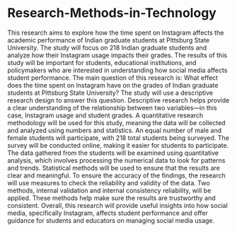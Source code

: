 # Research-Methods-in-Technology
This research aims to explore how the time spent on Instagram affects the academic performance of Indian graduate students at Pittsburg State University. The study will focus on 218 Indian graduate students and analyze how their Instagram usage impacts their grades. The results of this study will be important for students, educational institutions, and policymakers who are interested in understanding how social media affects student performance. The main question of this research is: What effect does the time spent on Instagram have on the grades of Indian graduate students at Pittsburg State University? The study will use a descriptive research design to answer this question. Descriptive research helps provide a clear understanding of the relationship between two variables—in this case, Instagram usage and student grades. A quantitative research methodology will be used for this study, meaning the data will be collected and analyzed using numbers and statistics. An equal number of male and female students will participate, with 218 total students being surveyed. The survey will be conducted online, making it easier for students to participate. The data gathered from the students will be examined using quantitative analysis, which involves processing the numerical data to look for patterns and trends. Statistical methods will be used to ensure that the results are clear and meaningful. To ensure the accuracy of the findings, the research will use measures to check the reliability and validity of the data. Two methods, internal validation and internal consistency reliability, will be applied. These methods help make sure the results are trustworthy and consistent. Overall, this research will provide useful insights into how social media, specifically Instagram, affects student performance and offer guidance for students and educators on managing social media usage.
